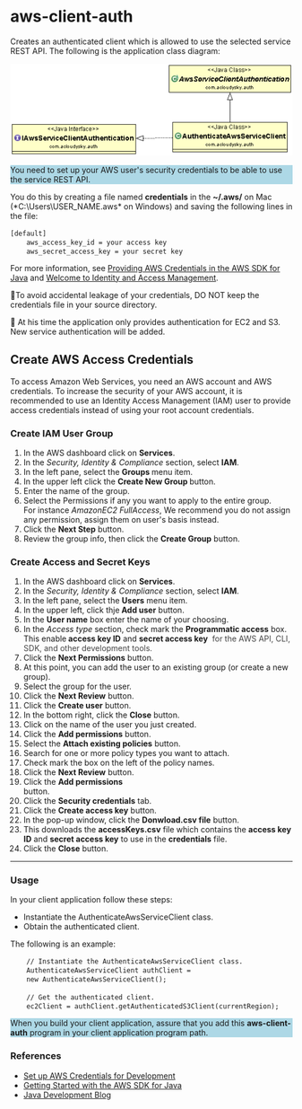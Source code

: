 # aws-client-auth
 Creates an authenticated client which is allowed to use the selected service REST API. 
The following is the application class diagram: 

 ![class diagram](aws-client-auth.gif)
 
<div style="background-color:lightblue">You need to set up your AWS user's security credentials to be able to use the service REST API.</div>
 
You do this by creating a file named **credentials** in the **~/.aws/** on Mac (*C:\Users\USER_NAME\.aws\* on Windows) and saving the following lines in the file:

	[default]
		aws_access_key_id = your access key
		aws_secret_access_key = your secret key

For more information, see [Providing AWS Credentials in the AWS SDK for Java](http://docs.aws.amazon.com/AWSSdkDocsJava/latest/DeveloperGuide/credentials.html) and [Welcome to Identity and Access Management](https://console.aws.amazon.com/iam/home?#security_credential).


🚨To avoid accidental leakage of your credentials, DO NOT keep the credentials file in your source directory.

📝 At his time the application only provides authentication for EC2 and S3. New service authentication will be added.


## Create AWS Access Credentials
To access Amazon Web Services, you need an AWS account and AWS credentials. To increase the security of your AWS account, it is recommended to use an Identity Access Management (IAM) user to provide access credentials instead of using your root account credentials.

### Create IAM User Group
<ol>
	<li>In the AWS dashboard click on <strong>Services</strong>.</li>
	<li>In the <em>Security, Identity &amp; Compliance</em> section, select <strong>IAM</strong>.</li>
	<li>In the left pane, select the <strong>Groups </strong>menu item.</li>
	<li>In the upper left click the <strong>Create New Group </strong>button.</li>
	<li>Enter the name of the group.</li>
	<li>Select the Permissions if any you want to apply to the entire group.<br/>For instance <em>AmazonEC2 FullAccess</em>, We recommend you do not assign any permission, assign them on user's basis instead.</li>
	<li>Click the <strong>Next Step</strong> button.</li>
	<li>Review the group info, then click the <strong>Create Group</strong> button.</li>
</ol>

### Create Access and Secret Keys
<ol>
  <li>In the AWS dashboard click on <strong>Services</strong>.</li>
  <li>In the <em>Security, Identity &amp; Compliance</em> section, select <strong>IAM</strong>.</li>
  <li>In the left pane, select the <strong>Users</strong> menu item.</li>
  <li>In the upper left, click thje<strong> Add user</strong> button.</li>
  <li>In the <strong>User name</strong> box enter the name of your choosing.</li>
  <li>In the <em>Access type</em> section, check mark the <strong>Programmatic access</strong> box. 
	<br/>This enable<strong> access key ID</strong> and <strong>secret access key</strong>
    <span style="color: rgb(68,68,68);"> for the AWS API, CLI, SDK, and other development tools.</span>
  </li>
  <li>Click the <strong>Next Permissions</strong> button.</li>
  <li>At this point, you can add the user to an existing group (or create a new group).</li>
  <li>Select the group for the user.</li>
  <li>Click the <strong>Next Review</strong> button.</li>
  <li>Click the <strong>Create user</strong> button.</li>
  <li>In the bottom right, click the <strong>Close</strong> button.</li>
  <li>Click on the name of the user you just created.</li>
  <li>Click the <strong>Add permissions</strong> button.</li>
  <li>Select the <strong>Attach existing policies</strong> button.</li>
  <li>Search for one or more policy types you want to attach.</li>
  <li>Check mark the box on the left of the policy names.</li>
  <li>Click the <strong>Next Review</strong> button.</li>
  <li>Click the <strong>Add permissions</strong></li> button.</li>
  <li>Click the <strong>Security credentials</strong> tab.</li>
  <li>Click the <strong>Create access key</strong> button.</li>
  <li>In the pop-up window, click the <strong style="margin-left: 0.0px;">Donwload.csv file</strong> button. </li>
  <li>This downloads the <strong>accessKeys.csv</strong> file which contains the <strong>access key ID</strong> and <strong>secret access key</strong> to use in the <strong>credentials</strong> file.</li>
<li>Click the <strong>Close</strong> button.</li>
</ol>


----
### Usage
In your client application follow these steps:
 
- Instantiate the AuthenticateAwsServiceClient class.
- Obtain the authenticated client.

				
The following is an example:

		// Instantiate the AuthenticateAwsServiceClient class. 
		AuthenticateAwsServiceClient authClient = 
		new AuthenticateAwsServiceClient();
				
		// Get the authenticated client. 
		ec2Client = authClient.getAuthenticatedS3Client(currentRegion);

<div style="background-color:lightblue">When you build your client application, assure that you add this <b>aws-client-auth</b> program in your client application program path.</div> 

### References
- [Set up AWS Credentials for Development](http://docs.aws.amazon.com/java-sdk/latest/developer-guide/setup-credentials.html)
- [Getting Started with the AWS SDK for Java](http://aws.amazon.com/developers/getting-started/java/) 
- [Java Development Blog](http://java.awsblog.com/)


